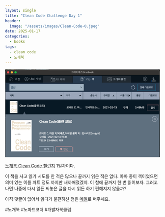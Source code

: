 ```yaml
---
layout: single
title: "Clean Code Challenge Day 1"
header:
  image: "/assets/images/Clean-Code-0.jpeg"
date: 2025-01-17
categories:
  - books
tags:
  - clean code
  - 노개북
---
```


![CleanCode](/assets/images/Clean-Code-1.png)

[노개북 Clean Code 챌린지](https://nomadcoders.co/c/clean-code/lobby) 1일차이다.

이 책을 사고 읽기 시도를 한 적은 많으나 끝까지 읽은 적은 없다. 아마 종이 책이었으면 의미 있는 이름 파트 정도 까지만 새까매졌겠지. 이 참에 끝까지 한 번 읽어보자. 그러고 나면 나중에 다시 읽든 써놓은 글을 다시 읽든 하기 편해지지 않을까?

아직 댓글이 없어서 읽다가 불편하신 점은 [메일](mailto:junoh9911@gmail.com)로 써주세요.

#노개북 #노마드코더 #개발자북클럽
